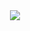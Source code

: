 <div align="center">
  <a href="https://jeffersonxbenetti.github.io/Devclub-Tesla/">
    <img src="https://img.shields.io/website-up-down-green-red/http/monip.org.svg" />
  </a>
</div>
